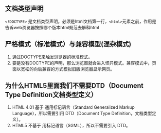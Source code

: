 
## 文档类型声明
`<!DOCTYPE>` 是文档类型声明，必须是html文档第一行，`<html>`元素之前，作用是告诉web浏览器按照哪个版本html规范去解释html


## 严格模式（标准模式）与兼容模型(混杂模式)
1. 通过DOCTYPE来触发浏览器的标准模式。
2. 要是没有DOCTYPE的声明，那么浏览器就会进入怪异模式。兼容模式中，页面以宽松的向后兼容的方式模拟旧版浏览器显示网页。



## 为什么HTML5里面我们不需要DTD（Document Type Definition文档类型定义）
1. HTML 4.01 基于 通用标记语言（Standard Generalized Markup Language），所以需要引用 DTD（Document Type Definition，文档类型定义）。
2. HTML5 不基于 用标记语言（SGML），所以不需要引入 DTD。